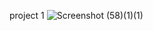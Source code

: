 project 1
![Screenshot (58)(1)(1)](https://github.com/user-attachments/assets/10859e2b-fe81-4ee6-aec1-3e8da7bbe50e)

